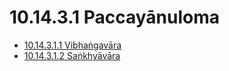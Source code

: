 # 10.14.3.1 Paccayānuloma

* [10.14.3.1.1 Vibhaṅgavāra](10.14.3.1/10.14.3.1.1.md)
* [10.14.3.1.2 Saṅkhyāvāra](10.14.3.1/10.14.3.1.2.md)
